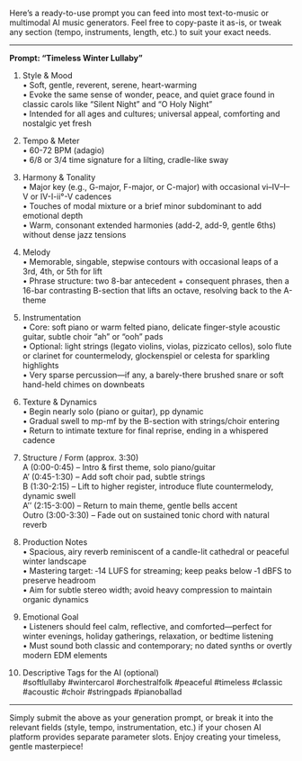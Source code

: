 Here’s a ready-to-use prompt you can feed into most text-to-music or multimodal AI music generators. Feel free to copy-paste it as-is, or tweak any section (tempo, instruments, length, etc.) to suit your exact needs.

---

**Prompt: “Timeless Winter Lullaby”**

1. Style & Mood  
   • Soft, gentle, reverent, serene, heart-warming  
   • Evoke the same sense of wonder, peace, and quiet grace found in classic carols like “Silent Night” and “O Holy Night”  
   • Intended for all ages and cultures; universal appeal, comforting and nostalgic yet fresh

2. Tempo & Meter  
   • 60-72 BPM (adagio)  
   • 6/8 or 3/4 time signature for a lilting, cradle-like sway

3. Harmony & Tonality  
   • Major key (e.g., G-major, F-major, or C-major) with occasional vi–IV–I–V or IV-I-ii°-V cadences  
   • Touches of modal mixture or a brief minor subdominant to add emotional depth  
   • Warm, consonant extended harmonies (add-2, add-9, gentle 6ths) without dense jazz tensions

4. Melody  
   • Memorable, singable, stepwise contours with occasional leaps of a 3rd, 4th, or 5th for lift  
   • Phrase structure: two 8-bar antecedent + consequent phrases, then a 16-bar contrasting B-section that lifts an octave, resolving back to the A-theme

5. Instrumentation  
   • Core: soft piano or warm felted piano, delicate finger-style acoustic guitar, subtle choir “ah” or “ooh” pads  
   • Optional: light strings (legato violins, violas, pizzicato cellos), solo flute or clarinet for countermelody, glockenspiel or celesta for sparkling highlights  
   • Very sparse percussion—if any, a barely-there brushed snare or soft hand-held chimes on downbeats

6. Texture & Dynamics  
   • Begin nearly solo (piano or guitar), pp dynamic  
   • Gradual swell to mp-mf by the B-section with strings/choir entering  
   • Return to intimate texture for final reprise, ending in a whispered cadence

7. Structure / Form (approx. 3:30)  
   A (0:00-0:45) – Intro & first theme, solo piano/guitar  
   A’ (0:45-1:30) – Add soft choir pad, subtle strings  
   B (1:30-2:15) – Lift to higher register, introduce flute countermelody, dynamic swell  
   A’’ (2:15-3:00) – Return to main theme, gentle bells accent  
   Outro (3:00-3:30) – Fade out on sustained tonic chord with natural reverb

8. Production Notes  
   • Spacious, airy reverb reminiscent of a candle-lit cathedral or peaceful winter landscape  
   • Mastering target: ‑14 LUFS for streaming; keep peaks below ‑1 dBFS to preserve headroom  
   • Aim for subtle stereo width; avoid heavy compression to maintain organic dynamics

9. Emotional Goal  
   • Listeners should feel calm, reflective, and comforted—perfect for winter evenings, holiday gatherings, relaxation, or bedtime listening  
   • Must sound both classic and contemporary; no dated synths or overtly modern EDM elements

10. Descriptive Tags for the AI (optional)  
    #softlullaby #wintercarol #orchestralfolk #peaceful #timeless #classic #acoustic #choir #stringpads #pianoballad

---

Simply submit the above as your generation prompt, or break it into the relevant fields (style, tempo, instrumentation, etc.) if your chosen AI platform provides separate parameter slots. Enjoy creating your timeless, gentle masterpiece!
